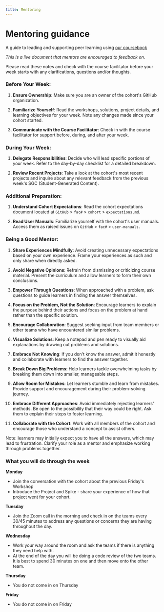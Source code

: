 ```yaml
---
title: Mentoring
---
```


<!-- # Mentoring guidance

A guide to leading and supporting peer learning using [our coursebook](https://learn.foundersandcoders.com)

_This is a live document that mentors are encouraged to feedback on._

Please read these notes and check with the course facilitator before your week starts with any clarifications, questions and/or thoughts.

## To do before your week

- Make sure you’re an owner of the cohort's GitHub organisation.
- Read your week's workshops and solutions, as well as the project and learning objectives. These may have changed after your cohort!
- Check in with the course facilitator. They are there to support you before, during and after your week.
- Decide who will lead which bits of your week - Refer to the day by day checklist below for a detailed breakdown of your responsibilities.
- Have a look at the cohort's most recent projects, and ask the course facilitator about any relevant feedback from the previous week's SGC.
- Read their cohort expectations at `GitHub` > `fac#` > `cohort` > `expectations.md`.
- Read the cohort's user manuals - find these as issues raised on the `GitHub` > `fac#`> `user-manuals`.

## Being a good mentor

- This is their classroom (Zoom, their Slack channel, Space4). Please be respectful of their space and time.
- Making offhand announcements like “it’s going to get a lot tougher” or “this will be super easy in a few weeks” builds unnecessary expectations based on your own experience. Do your best to frame it as your experience, and only when asked directly about it.
- Avoid saying "you'll learn that later" or "this will be useless once you learn x". And avoid offering negative opinions about any material covered during your week - your job is to present the curriculum and allow them to come to their own conclusions.
- When someone brings you a problem, ask questions before giving an answer. It's better if you can empower them to find that answer within themselves rather than giving it to them.
  - Consider asking them to take a step back and explain _why_ they are trying to do a certain thing (rather than _how_). This will ensure they're focussing on the problem and not their solution.
  - Have you asked the other members of your team?
  - Have you asked anyone from other teams? [If you know a team that has worked through the same problem, point them to that team]
  - What did you google for?
- Respond positively to questions. Asking questions is scary, so help people to feel comfortable and try to encourage that behaviour.
- They should always be in control of the keyboard and mouse (don’t type for them). Very occassionally, you might need to write something (e.g. pseudo code). Avoid temptation by using a notepad / Zoom chat.
- Draw things out! Keep a notepad and pen with you and prepare yourself to draw out the problems/solutions to visually aid your explanations.
- If you don’t know the answer that is completely okay! Be honest about not knowing. The best thing to do is find out the answer with the other person. Google it and then you can both learn something new. Ideally this also signals to the person you are mentoring that it is okay not to know something.
- Help break big problems down into small ones, especially if they seem like they're feeling overwhelmed. They need to be shown they can figure it out on their own, you are just there to guide them. Write down the steps & encourage them just to focus on one step at a time.
- Let them stumble. We learn by making mistakes, getting frustrated, and working through a problem in our own way. Be supportive, and encourage them to explore.
- Don't say no when you think they are not doing something right - and be open to the fact that their way could also be right. Be gentle, approach it in a thoughtful way. You can try asking them to explain the steps that they're taking. If you give them the answer, you're taking away an opportunity for them to learn.
- Work collaboratively with the cohort. If you have two or more people, you should work with all of them. Don't focus all your attention on one of them. Encourage those who have figured it out first to then show this to the others.

Note: People may be frustrated with you, especially at the beginning of the course, because they may assume you are here as a teacher that can always provide answers. You can clarify that your role as mentor is to work through problems together.

## Timings

You are ultimately responsible for timings, which will be up to date in the course schedule before your week.

The clearer and sharper you are with timings, the happier everyone will be. Please try not to compromise timings during the week, e.g. shortening or extending a session, since each part is important for different reasons.

For any remote days: As Zoom host, you can broadcast messages (e.g. “Rooms closing in 60 seconds”), and close rooms - which starts the 60 second timer.

## Breaks

Make sure the cohort is getting regular breaks, from their screens and chairs. In between longer activities, suggest 3-5 minutes to stretch, go for a walk, get water, etc.

---

# Day by Day Checklist

This is a generalised checklist that is applicable for each week. Some weeks may vary slightly.

Please reach out to the CF if you have any specific questions about your week.

## Monday

_**Workshop Discussions**_

The cohort will have completed the workshops independently on the previous Friday. Discussion on Monday happens in two stages - in small groups of 3 for 80 minutes, and then a larger group facilitated by mentors for 40 minutes. Talk through their solutions, and facilitate discussion - prompt the learners to explain what they did!

**Morning Challenge**

Introduce the Morning Challenge - share your screen and give a brief description of the exercise.

_**Tech for Better**_

- Gregor and the CF will facilitate these sessions.
- Feel free to ask questions to the Product Owners drawing from your TFB experience. Remember that we'll prioritise the cohort's questions.

_**Projects**_

- Introduce the Project and Spike - share your screen and give a brief description of the exercise

## Tuesday & Wednesday

_**Projects**_

- On remote days, create two breakout rooms per project to allow learners to split up into pairs.
- Be available on Discord, Tuesdays and Wednesdays are usually more unstructured but the cohort will need help with their project work.

_**Role circles (from week 2)**_

- If remote, make a breakout room for each role (QA, UX, Scrum, Devops).
- Bring the cohort back and recreate project breakout rooms once done.

_**Code Review**_

- Please code review the cohort's projects and raise issues from 16:45 to 17:45 on Wednesdays.
- Be complimentary, keep it focused around the acceptance criteria and learning objectives for the week, of course highlighting improved ways of writing code, especially concerning topics covered in previous weeks.
- Ideally keep it brief and where appropriate link to resources (MDN, W3, etc).
- You will review two weeks: your week and the week after.
- For more info, refer to our [code review guidance](https://learn.foundersandcoders.com/course/handbook/code-review/)

## Thursday

- You aren't expected to be available on Thursdays, but feel free to attend project presentations if you're free!

## Friday

- You aren't expected to be available on Fridays. The cohort will be working independently on the following week's workshops.

_**Feedback form**_

- The CF will send you a feedback form at the end of the week, please do fill this in! -->

# Mentoring guidance

A guide to leading and supporting peer learning using [our coursebook](https://learn.foundersandcoders.com)

_This is a live document that mentors are encouraged to feedback on._

Please read these notes and check with the course facilitator before your week starts with any clarifications, questions and/or thoughts.

### Before Your Week:

1. **Ensure Ownership**: Make sure you are an owner of the cohort's GitHub organization.

2. **Familiarize Yourself**: Read the workshops, solutions, project details, and learning objectives for your week. Note any changes made since your cohort started.

3. **Communicate with the Course Facilitator**: Check in with the course facilitator for support before, during, and after your week.

### During Your Week:

1. **Delegate Responsibilities**: Decide who will lead specific portions of your week. Refer to the day-by-day checklist for a detailed breakdown.

2. **Review Recent Projects**: Take a look at the cohort's most recent projects and inquire about any relevant feedback from the previous week's SGC (Student-Generated Content).

### Additional Preparation:

1. **Understand Cohort Expectations**: Read the cohort expectations document located at `GitHub` > `fac#` > `cohort` > `expectations.md`.

2. **Read User Manuals**: Familiarize yourself with the cohort's user manuals. Access them as raised issues on `GitHub` > `fac#` > `user-manuals.`

### Being a Good Mentor:

1. **Share Experiences Mindfully**: Avoid creating unnecessary expectations based on your own experience. Frame your experiences as such and only share when directly asked.

2. **Avoid Negative Opinions**: Refrain from dismissing or criticizing course material. Present the curriculum and allow learners to form their own conclusions.

3. **Empower Through Questions**: When approached with a problem, ask questions to guide learners in finding the answer themselves.

4. **Focus on the Problem, Not the Solution**: Encourage learners to explain the purpose behind their actions and focus on the problem at hand rather than the specific solution.

5. **Encourage Collaboration**: Suggest seeking input from team members or other teams who have encountered similar problems.

6. **Visualize Solutions**: Keep a notepad and pen ready to visually aid explanations by drawing out problems and solutions.

7. **Embrace Not Knowing**: If you don't know the answer, admit it honestly and collaborate with learners to find the answer together.

8. **Break Down Big Problems**: Help learners tackle overwhelming tasks by breaking them down into smaller, manageable steps.

9. **Allow Room for Mistakes**: Let learners stumble and learn from mistakes. Provide support and encouragement during their problem-solving journey.

10. **Embrace Different Approaches**: Avoid immediately rejecting learners' methods. Be open to the possibility that their way could be right. Ask them to explain their steps to foster learning.

11. **Collaborate with the Cohort**: Work with all members of the cohort and encourage those who understand a concept to assist others.

Note: learners may initially expect you to have all the answers, which may lead to frustration. Clarify your role as a mentor and emphasize working through problems together.

### What you will do through the week

**Monday**

- Join the conversation with the cohort about the previous Friday's Workshop
- Introduce the Project and Spike - share your experience of how that project went for your cohort.

**Tuesday**

- Join the Zoom call in the morning and check in on the teams every 30/45 minutes to address any questions or concerns they are having throughout the day.

**Wednesday**

- Work your way around the room and ask the teams if there is anything they need help with.
- At the end of the day you will be doing a code review of the two teams. It is best to spend 30 minutes on one and then move onto the other team.

**Thursday**

- You do not come in on Thursday

**Friday**

- You do not come in on Friday
